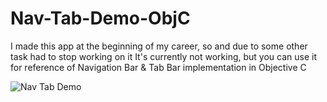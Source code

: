 # Nav-Tab-Demo-ObjC

I made this app at the beginning of my career, so and due to some other task had to stop working on it
It's currently not working, but you can use it for reference of Navigation Bar & Tab Bar implementation in Objective C

![Nav Tab Demo](https://github.com/panchalrajan/Nav-Tab-Demo-ObjC/blob/main/nav-tab-demo.jpg?raw=true)
